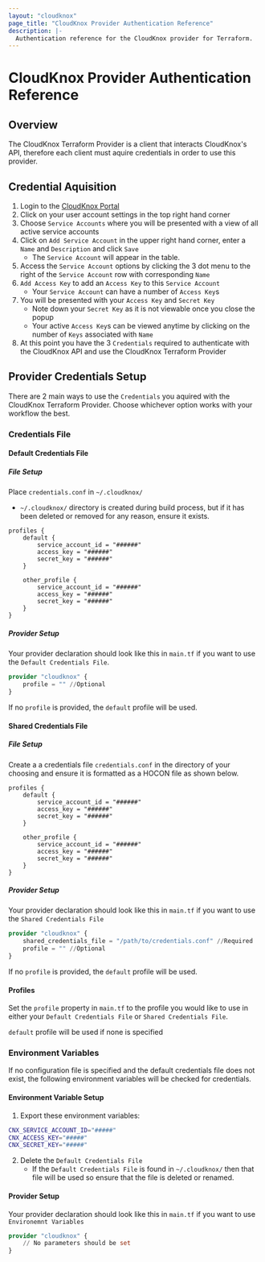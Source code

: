```yaml
---
layout: "cloudknox"
page_title: "CloudKnox Provider Authentication Reference"
description: |-
  Authentication reference for the CloudKnox provider for Terraform.
---
```


# CloudKnox Provider Authentication Reference

## Overview

The CloudKnox Terraform Provider is a client that interacts CloudKnox's API, therefore each client must aquire credentials in order to use this provider.

## Credential Aquisition

1. Login to the [CloudKnox Portal](app.cloudknox.io)
2. Click on your user account settings in the top right hand corner
3. Choose `Service Accounts` where you will be presented with a view of all active service accounts
4. Click on `Add Service Account` in the upper right hand corner, enter a `Name` and `Description` and click `Save`
    * The `Service Account` will appear in the table.
5. Access the `Service Account` options by clicking the 3 dot menu to the right of the `Service Account` row with corresponding `Name`
6. `Add Access Key` to add an `Access Key` to this `Service Account`
    * Your `Service Account` can have a number of `Access Key`s
7. You will be presented with your `Access Key` and `Secret Key`
    * Note down your `Secret Key` as it is not viewable once you close the popup
    * Your active `Access Key`s  can be viewed anytime by clicking on the number of `Keys` associated with `Name`
8. At this point you have the 3 `Credentials` required to authenticate with the CloudKnox API and use the CloudKnox Terraform Provider

## Provider Credentials Setup

There are 2 main ways to use the `Credentials` you aquired with the CloudKnox Terraform Provider. Choose whichever option works with your workflow the best. 

### Credentials File

#### Default Credentials File

##### File Setup

Place `credentials.conf` in `~/.cloudknox/`

* `~/.cloudknox/` directory is created during build process, but if it has been deleted or removed for any reason, ensure it exists. 

```HOCON
profiles {
    default {
        service_account_id = "######"
        access_key = "######"
        secret_key = "######"
    }

    other_profile {
        service_account_id = "######"
        access_key = "######"
        secret_key = "######"
    }
}
```

##### Provider Setup

Your provider declaration should look like this in `main.tf` if you want to use the `Default Credentials File`.

```terraform
provider "cloudknox" {
    profile = "" //Optional
}
```

If no `profile` is provided, the `default` profile will be used. 


#### Shared Credentials File

##### File Setup

Create a a credentials file `credentials.conf` in the directory of your choosing and ensure it is formatted as a HOCON file as shown below.

```HOCON
profiles {
    default {
        service_account_id = "######"
        access_key = "######"
        secret_key = "######"
    }

    other_profile {
        service_account_id = "######"
        access_key = "######"
        secret_key = "######"
    }
}
```

##### Provider Setup

Your provider declaration should look like this in `main.tf` if you want to use the `Shared Credentials File`

```terraform
provider "cloudknox" {
    shared_credentials_file = "/path/to/credentials.conf" //Required
    profile = "" //Optional
}
```

If no `profile` is provided, the `default` profile will be used. 

#### Profiles

Set the `profile` property in `main.tf` to the profile you would like to use in either your `Default Credentials File` or `Shared Credentials File`. 

`default` profile will be used if none is specified

### Environment Variables

If no configuration file is specified and the default credentials file does not exist, the following environment variables will be checked for credentials.

#### Environment Variable Setup

1. Export these environment variables:

```bash
CNX_SERVICE_ACCOUNT_ID="#####"
CNX_ACCESS_KEY="#####"
CNX_SECRET_KEY="#####"
```
2. Delete the `Default Credentials File`
    * If the `Default Credentials File` is found in `~/.cloudknox/` then that file will be used so ensure that the file is deleted or renamed. 


#### Provider Setup

Your provider declaration should look like this in `main.tf` if you want to use `Environemnt Variables`

```terraform
provider "cloudknox" {
    // No parameters should be set
}
```



